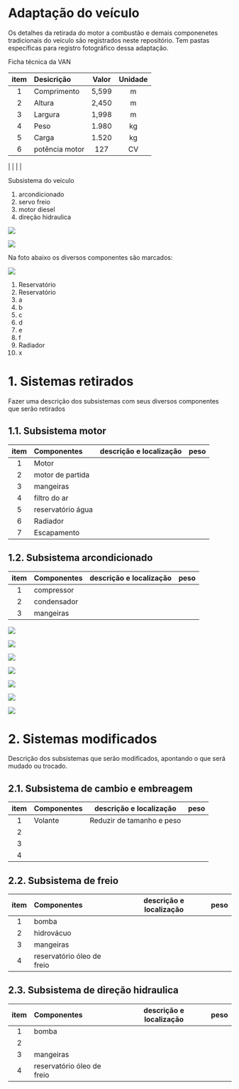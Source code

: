 # Adaptação do veículo

Os detalhes da retirada do motor a combustão e demais componenetes tradicionais do veículo são registrados neste repositório. Tem pastas específicas para registro fotográfico dessa adaptação.

Ficha técnica da VAN

| item | Desicrição     | Valor |Unidade|
|:----:|:------------   |:-----:|:-----:|
| 1    | Comprimento    | 5,599 | m     |
| 2    | Altura         | 2,450 | m     | 
| 3    | Largura        | 1,998 | m     |
| 4    | Peso           | 1.980 | kg    |
| 5    | Carga          | 1.520 | kg    |
| 6    | potência motor |  127  | CV    |
|
|
|
|

Subsistema do veículo

1. arcondicionado
2. servo freio
3. motor diesel
4. direção hidraulica

![](fotos/VAn-original.jpeg)

![](fotos/Van-capo-aberto2.jpeg)

Na foto abaixo os diversos componentes são marcados: 


![](fotos/Van-capo-aberto-detalhes.png)

1. Reservatório
2. Reservatório
3. a
4. b
5. c
6. d
7. e
8. f
9. Radiador
10. x

# 1. Sistemas retirados

Fazer uma descrição dos subsistemas com seus diversos componentes que serão retirados

## 1.1. Subsistema motor

| item | Componentes | descrição e localização   | peso |
|:----:|:------------|:-------------------------:|-----:|
| 1    | Motor       |            | 
| 2    | motor de partida |       | 
| 3    | mangeiras   |            | 
| 4    | filtro do ar
| 5    | reservatório água
| 6    | Radiador
| 7    | Escapamento


## 1.2. Subsistema arcondicionado

| item | Componentes | descrição e localização   | peso |
|:----:|:------------|:-------------------------:|------|
| 1    | compressor  |       | 
| 2    | condensador |       | 
| 3    | mangeiras   |       | 




![](fotos/Van-sem-capo.jpeg)

![](fotos/Van-sem-radiador.jpeg)

![](fotos/Frente-sem-motor.jpeg)

![](fotos/compressor-ar-condicionado.jpeg)

![](fotos/motor-na-giraffa1.jpeg)

![](fotos/motor-na-giraffa2.jpeg)

![](fotos/parte-superior-cambio.jpeg)

# 2. Sistemas modificados

Descrição dos subsistemas que serão modificados, apontando o que será mudado ou trocado. 

## 2.1. Subsistema de cambio e embreagem

| item | Componentes | descrição e localização   | peso |
|:----:|:------------|:-------------------------:|-----:|
| 1    | Volante     | Reduzir de tamanho e peso |      |
| 2    |             |        | 
| 3    |             |        |       
| 4    | 




## 2.2. Subsistema de freio

| item | Componentes | descrição e localização   | peso |
|:----:|:------------|:-------------------------:|-----:|
| 1    | bomba       |        |       |
| 2    | hidrovácuo  |       | 
| 3    | mangeiras   |        |       |
| 4    | reservatório óleo de freio


## 2.3. Subsistema de direção hidraulica

| item | Componentes | descrição e localização   | peso |
|:----:|:------------|:-------------------------:|-----:|
| 1    | bomba       |        |       |
| 2    |             |       | 
| 3    | mangeiras   |        |       |
| 4    | reservatório óleo de freio

